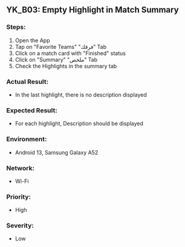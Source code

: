 ## YK_B03: Empty Highlight in Match Summary

### Steps:
1. Open the App
2. Tap on "Favorite Teams" "فرقك" Tab
3. Click on a match card with "Finished" status
4. Click on "Summary" "ملخص" Tab
5. Check the Highlights in the summary tab

### Actual Result:
- In the last highlight, there is no description displayed

### Expected Result:
- For each highlight, Description should be displayed

### Environment:
- Android 13, Samsung Galaxy A52

### Network:
- Wi-Fi

### Priority: 
- High

### Severity:
- Low

